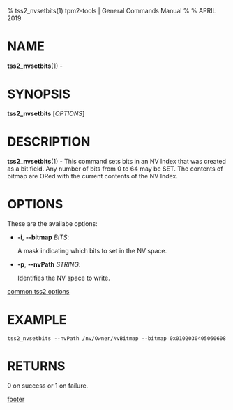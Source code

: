 % tss2_nvsetbits(1) tpm2-tools | General Commands Manual
%
% APRIL 2019

# NAME

**tss2_nvsetbits**(1) -

# SYNOPSIS

**tss2_nvsetbits** [*OPTIONS*]

# DESCRIPTION

**tss2_nvsetbits**(1) - This command sets bits in an NV Index that was created as a bit field. Any number of bits from 0 to 64 may be SET. The contents of bitmap are ORed with the current contents of the NV Index.

# OPTIONS

These are the availabe options:

  * **-i**, **\--bitmap** _BITS_:

    A mask indicating which bits to set in the NV space.

  * **-p**, **\--nvPath** _STRING_:

    Identifies the NV space to write.

[common tss2 options](common/tss2-options.md)

# EXAMPLE
```
tss2_nvsetbits --nvPath /nv/Owner/NvBitmap --bitmap 0x0102030405060608
```

# RETURNS

0 on success or 1 on failure.

[footer](common/footer.md)
